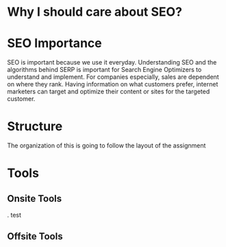 # Why I should care about SEO?

# SEO Importance

SEO is important because we use it everyday. Understanding SEO and the algorithms behind SERP is important for Search Engine Optimizers to understand and implement. For companies especially, sales are dependent on where they rank. Having information on what customers prefer, internet marketers can target and optimize their content or sites for the targeted customer. 

# Structure

The organization of this is going to follow the layout of the assignment

# Tools

## Onsite Tools
. test
## Offsite Tools
